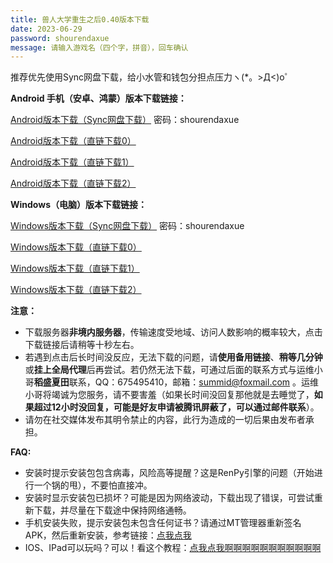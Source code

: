 ```yaml
---
title: 兽人大学重生之后0.40版本下载
date: 2023-06-29
password: shourendaxue
message: 请输入游戏名（四个字，拼音），回车确认
---
```


推荐优先使用Sync网盘下载，给小水管和钱包分担点压力ヽ(*。>Д<)o゜


**Android 手机（安卓、鸿蒙）版本下载链接：**

[Android版本下载（Sync网盘下载）](https://ln5.sync.com/dl/95f6ca480/qiw4bdc3-yq967xww-kim6d5hj-q5myx98x) 密码：shourendaxue

[Android版本下载（直链下载0）](https://gamedownload.furryuniversity.net/FurryUniversityAfterRebirth-qwertyuiop-0.40-android.apk)

[Android版本下载（直链下载1）](https://furryuniversityrebirth.sgp1.cdn.digitaloceanspaces.com/FurryUniversityAfterRebirth-qwertyuiop-0.40-android.apk)

[Android版本下载（直链下载2）](https://furryuniversityrebirth.sgp1.digitaloceanspaces.com/FurryUniversityAfterRebirth-qwertyuiop-0.40-android.apk)


**Windows（电脑）版本下载链接：**

[Windows版本下载（Sync网盘下载）](https://ln5.sync.com/dl/8961007b0/u5zuczdg-3pixetwy-ghee3cwi-hm7i72v6) 密码：shourendaxue

[Windows版本下载（直链下载0）](https://gamedownload.furryuniversity.net/FurryUniversityAfterRebirth-qwertyuiop-0.40-win.zip)

[Windows版本下载（直链下载1）](https://furryuniversityrebirth.sgp1.cdn.digitaloceanspaces.com/FurryUniversityAfterRebirth-qwertyuiop-0.40-win.zip)

[Windows版本下载（直链下载2）](https://furryuniversityrebirth.sgp1.digitaloceanspaces.com/FurryUniversityAfterRebirth-qwertyuiop-0.40-win.zip)



**注意：**

- 下载服务器**非境内服务器**，传输速度受地域、访问人数影响的概率较大，点击下载链接后请稍等十秒左右。
- 若遇到点击后长时间没反应，无法下载的问题，请**使用备用链接**、**稍等几分钟**或**挂上全局代理**后再尝试。若仍然无法下载，可通过后面的联系方式与运维小哥**稻盛夏田**联系，QQ：675495410，邮箱：summid@foxmail.com 。运维小哥将竭诚为您服务，请不要害羞（如果长时间没回复那他就是去睡觉了，**如果超过12小时没回复，可能是好友申请被腾讯屏蔽了，可以通过邮件联系**）。
- 请勿在社交媒体发布其明令禁止的内容，此行为造成的一切后果由发布者承担。


**FAQ:**

- 安装时提示安装包包含病毒，风险高等提醒？这是RenPy引擎的问题（开始进行一个锅的甩），不要怕直接冲。
- 安装时显示安装包已损坏？可能是因为网络波动，下载出现了错误，可尝试重新下载，并尽量在下载途中保持网络通畅。
- 手机安装失败，提示安装包未包含任何证书？请通过MT管理器重新签名APK，然后重新安装，参考链接：[点我点我](https://www.hmxthome.com/software/3080.html)
- IOS、IPad可以玩吗？可以！看这个教程：[点我点我啊啊啊啊啊啊啊啊啊啊啊](https://www.bilibili.com/read/cv16791806)